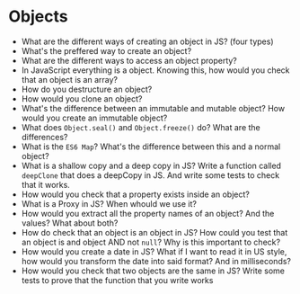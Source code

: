 # Objects

- What are the different ways of creating an object in JS? (four types)
- What's the preffered way to create an object?
- What are the different ways to access an object property?
- In JavaScript everything is a object. Knowing this, how would you check that an object is an array?
- How do you destructure an object?
- How would you clone an object?
- What's the difference between an immutable and mutable object? How would you create an immutable object?
- What does `Object.seal()` and `Object.freeze()` do? What are the differences?
- What is the `ES6 Map`? What's the difference between this and a normal object?
- What is a shallow copy and a deep copy in JS? Write a function called `deepClone` that does a deepCopy in JS. And write some tests to check that it works.
- How would you check that a property exists inside an object?
- What is a Proxy in JS? When whould we use it?
- How would you extract all the property names of an object? And the values? What about both?
- How do check that an object is an object in JS? How could you test that an object is and object AND not `null`? Why is this important to check?
- How would you create a date in JS? What if I want to read it in US style, how would you transform the date into said format? And in milliseconds?
- How would you check that two objects are the same in JS? Write some tests to prove that the function that you write works